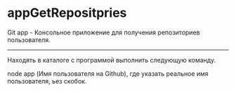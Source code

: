 # appGetRepositpries
Git app - Консольное приложение для получения репозиториев пользователя.
____________________

Находять в каталоге с программой выполнить следующую команду.

node app (Имя пользователя на Github), где указать реальное имя пользователя, ьез скобок.